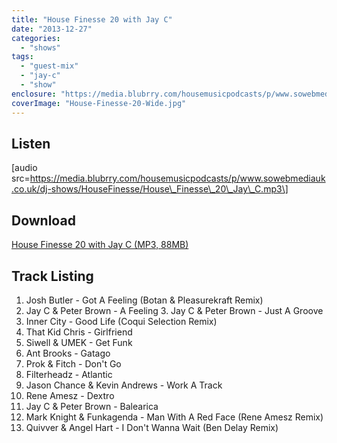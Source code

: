 ```yaml
---
title: "House Finesse 20 with Jay C"
date: "2013-12-27"
categories: 
  - "shows"
tags: 
  - "guest-mix"
  - "jay-c"
  - "show"
enclosure: "https://media.blubrry.com/housemusicpodcasts/p/www.sowebmediauk.co.uk/dj-shows/HouseFinesse/House_Finesse_20_Jay_C.mp3 0 audio/mpeg "
coverImage: "House-Finesse-20-Wide.jpg"
---
```


## Listen

\[audio src=https://media.blubrry.com/housemusicpodcasts/p/www.sowebmediauk.co.uk/dj-shows/HouseFinesse/House\_Finesse\_20\_Jay\_C.mp3\]

## Download

[House Finesse 20 with Jay C (MP3, 88MB)](https://media.blubrry.com/housemusicpodcasts/p/www.sowebmediauk.co.uk/dj-shows/HouseFinesse/House_Finesse_20_Jay_C.mp3)

## Track Listing

1. Josh Butler - Got A Feeling (Botan & Pleasurekraft Remix)
2. Jay C & Peter Brown - A Feeling 3. Jay C & Peter Brown - Just A Groove
3. Inner City - Good Life (Coqui Selection Remix)
4. That Kid Chris - Girlfriend
5. Siwell & UMEK - Get Funk
6. Ant Brooks - Gatago
7. Prok & Fitch - Don't Go
8. Filterheadz - Atlantic
9. Jason Chance & Kevin Andrews - Work A Track
10. Rene Amesz - Dextro
11. Jay C & Peter Brown - Balearica
12. Mark Knight & Funkagenda - Man With A Red Face (Rene Amesz Remix)
13. Quivver & Angel Hart - I Don't Wanna Wait (Ben Delay Remix)
